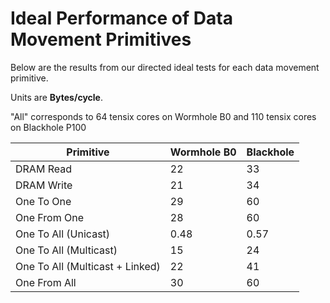# Ideal Performance of Data Movement Primitives
Below are the results from our directed ideal tests for each data movement primitive.

Units are **Bytes/cycle**.

"All" corresponds to 64 tensix cores on Wormhole B0 and 110 tensix cores on Blackhole P100

| Primitive                         | Wormhole B0   | Blackhole |
| --------------------------------- | --------------| --------- |
| DRAM Read                         | 22            | 33        |
| DRAM Write                        | 21            | 34        |
| One To One                        | 29            | 60        |
| One From One                      | 28            | 60        |
| One To All (Unicast)              | 0.48          | 0.57      |
| One To All (Multicast)            | 15            | 24        |
| One To All (Multicast + Linked)   | 22            | 41        |
| One From All                      | 30            | 60        |
